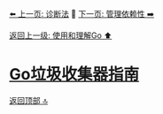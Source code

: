 [⬅️ 上一页: 诊断法](诊断法.md) 🚦 [下一页: 管理依赖性 ➡️](管理依赖性.md)

[返回上一级: 使用和理解Go ⬆️](../使用和理解Go.md)

# [Go垃圾收集器指南](Go垃圾收集器指南.md)

[返回顶部 🔝](#Go垃圾收集器指南)